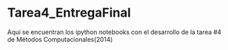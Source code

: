Tarea4_EntregaFinal
===================

Aquí se encuentran los ipython notebooks con el desarrollo de la tarea #4 de Métodos Computacionales(2014)

